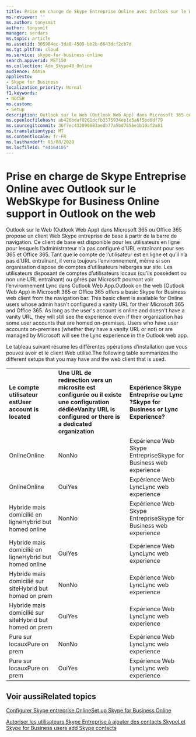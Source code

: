 ```yaml
---
title: Prise en charge de Skype Entreprise Online avec Outlook sur le Web
ms.reviewer: ''
ms.author: tonysmit
author: tonysmit
manager: serdars
ms.topic: article
ms.assetid: 305984ec-3da8-4509-bb2b-6643dcf2cb7d
ms.tgt.pltfrm: cloud
ms.service: skype-for-business-online
search.appverid: MET150
ms.collection: Adm_Skype4B_Online
audience: Admin
appliesto:
- Skype for Business
localization_priority: Normal
f1.keywords:
- NOCSH
ms.custom:
- Setup
description: Outlook sur le Web (Outlook Web App) dans Microsoft 365 ou Office 365 propose un client Web Skype entreprise de base à partir de la barre de navigation. Ce client de base est disponible pour les utilisateurs en ligne pour lesquels l’administrateur n’a pas configuré d’URL entraînant pour ses 365 et Office 365. Tant que le compte de l’utilisateur est en ligne et qu’il n’a pas d’URL entraînant, il verra toujours l’environnement, même si son organisation dispose de comptes d’utilisateurs hébergés sur site. Les utilisateurs disposant de comptes d’utilisateurs locaux (qu’ils possèdent ou non une URL entraînant) ou gérés par Microsoft pourront voir l’environnement Lync dans Outlook Web App.
ms.openlocfilehash: ab426bdaf0261dcfb3375934eb1e5a6f5bd6df79
ms.sourcegitcommit: 36f7ec432090683aedb77a5bd7856e1b10af2a81
ms.translationtype: MT
ms.contentlocale: fr-FR
ms.lasthandoff: 05/08/2020
ms.locfileid: "44164105"
---
```

# <a name="skype-for-business-online-support-in-outlook-on-the-web"></a><span data-ttu-id="9a7cf-106">Prise en charge de Skype Entreprise Online avec Outlook sur le Web</span><span class="sxs-lookup"><span data-stu-id="9a7cf-106">Skype for Business Online support in Outlook on the web</span></span>

<span data-ttu-id="9a7cf-p102">Outlook sur le Web (Outlook Web App) dans Microsoft 365 ou Office 365 propose un client Web Skype entreprise de base à partir de la barre de navigation. Ce client de base est disponible pour les utilisateurs en ligne pour lesquels l’administrateur n’a pas configuré d’URL entraînant pour ses 365 et Office 365. Tant que le compte de l’utilisateur est en ligne et qu’il n’a pas d’URL entraînant, il verra toujours l’environnement, même si son organisation dispose de comptes d’utilisateurs hébergés sur site. Les utilisateurs disposant de comptes d’utilisateurs locaux (qu’ils possèdent ou non une URL entraînant) ou gérés par Microsoft pourront voir l’environnement Lync dans Outlook Web App.</span><span class="sxs-lookup"><span data-stu-id="9a7cf-p102">Outlook on the web (Outlook Web App) in Microsoft 365 or Office 365 offers a basic Skype for Business web client from the navigation bar. This basic client is available for Online users whose admin hasn't configured a vanity URL for their Microsoft 365 and Office 365. As long as the user's account is online and doesn't have a vanity URL, they will still see the experience even if their organization has some user accounts that are homed on-premises. Users who have user accounts on-premises (whether they have a vanity URL or not) or are managed by Microsoft will see the Lync experience in the Outlook web app.</span></span>
  
<span data-ttu-id="9a7cf-111">Le tableau suivant résume les différentes opérations d’installation que vous pouvez avoir et le client Web utilisé.</span><span class="sxs-lookup"><span data-stu-id="9a7cf-111">The following table summarizes the different setups that you may have and the web client that is used.</span></span>
  
||||
|:-----|:-----|:-----|
|<span data-ttu-id="9a7cf-112">**Le compte utilisateur est**</span><span class="sxs-lookup"><span data-stu-id="9a7cf-112">**User account is located**</span></span> <br/> |<span data-ttu-id="9a7cf-113">**Une URL de redirection vers un microsite est configurée ou il existe une configuration dédiée**</span><span class="sxs-lookup"><span data-stu-id="9a7cf-113">**Vanity URL is configured or there is a dedicated organization**</span></span> <br/> |<span data-ttu-id="9a7cf-114">**Expérience Skype Entreprise ou Lync ?**</span><span class="sxs-lookup"><span data-stu-id="9a7cf-114">**Skype for Business or Lync Experience?**</span></span> <br/> |
|<span data-ttu-id="9a7cf-115">Online</span><span class="sxs-lookup"><span data-stu-id="9a7cf-115">Online</span></span>  <br/> |<span data-ttu-id="9a7cf-116">Non</span><span class="sxs-lookup"><span data-stu-id="9a7cf-116">No</span></span>  <br/> |<span data-ttu-id="9a7cf-117">Expérience Web Skype Entreprise</span><span class="sxs-lookup"><span data-stu-id="9a7cf-117">Skype for Business web experience</span></span>  <br/> |
|<span data-ttu-id="9a7cf-118">Online</span><span class="sxs-lookup"><span data-stu-id="9a7cf-118">Online</span></span>  <br/> |<span data-ttu-id="9a7cf-119">Oui</span><span class="sxs-lookup"><span data-stu-id="9a7cf-119">Yes</span></span>  <br/> |<span data-ttu-id="9a7cf-120">Expérience Web Lync</span><span class="sxs-lookup"><span data-stu-id="9a7cf-120">Lync web experience</span></span>  <br/> |
|<span data-ttu-id="9a7cf-121">Hybride mais domicilié en ligne</span><span class="sxs-lookup"><span data-stu-id="9a7cf-121">Hybrid but homed online</span></span>  <br/> |<span data-ttu-id="9a7cf-122">Non</span><span class="sxs-lookup"><span data-stu-id="9a7cf-122">No</span></span>  <br/> |<span data-ttu-id="9a7cf-123">Expérience Web Skype Entreprise</span><span class="sxs-lookup"><span data-stu-id="9a7cf-123">Skype for Business web experience</span></span>  <br/> |
|<span data-ttu-id="9a7cf-124">Hybride mais domicilié en ligne</span><span class="sxs-lookup"><span data-stu-id="9a7cf-124">Hybrid but homed online</span></span>  <br/> |<span data-ttu-id="9a7cf-125">Oui</span><span class="sxs-lookup"><span data-stu-id="9a7cf-125">Yes</span></span>  <br/> |<span data-ttu-id="9a7cf-126">Expérience Web Lync</span><span class="sxs-lookup"><span data-stu-id="9a7cf-126">Lync web experience</span></span>  <br/> |
|<span data-ttu-id="9a7cf-127">Hybride mais domicilié sur site</span><span class="sxs-lookup"><span data-stu-id="9a7cf-127">Hybrid but homed on prem</span></span>  <br/> |<span data-ttu-id="9a7cf-128">Non</span><span class="sxs-lookup"><span data-stu-id="9a7cf-128">No</span></span>  <br/> |<span data-ttu-id="9a7cf-129">Expérience Web Lync</span><span class="sxs-lookup"><span data-stu-id="9a7cf-129">Lync web experience</span></span>  <br/> |
|<span data-ttu-id="9a7cf-130">Hybride mais domicilié sur site</span><span class="sxs-lookup"><span data-stu-id="9a7cf-130">Hybrid but homed on prem</span></span>  <br/> |<span data-ttu-id="9a7cf-131">Oui</span><span class="sxs-lookup"><span data-stu-id="9a7cf-131">Yes</span></span>  <br/> |<span data-ttu-id="9a7cf-132">Expérience Web Lync</span><span class="sxs-lookup"><span data-stu-id="9a7cf-132">Lync web experience</span></span>  <br/> |
|<span data-ttu-id="9a7cf-133">Pure sur locaux</span><span class="sxs-lookup"><span data-stu-id="9a7cf-133">Pure on prem</span></span>  <br/> |<span data-ttu-id="9a7cf-134">Non</span><span class="sxs-lookup"><span data-stu-id="9a7cf-134">No</span></span>  <br/> |<span data-ttu-id="9a7cf-135">Expérience Web Lync</span><span class="sxs-lookup"><span data-stu-id="9a7cf-135">Lync web experience</span></span>  <br/> |
|<span data-ttu-id="9a7cf-136">Pure sur locaux</span><span class="sxs-lookup"><span data-stu-id="9a7cf-136">Pure on prem</span></span>  <br/> |<span data-ttu-id="9a7cf-137">Oui</span><span class="sxs-lookup"><span data-stu-id="9a7cf-137">Yes</span></span>  <br/> |<span data-ttu-id="9a7cf-138">Expérience Web Lync</span><span class="sxs-lookup"><span data-stu-id="9a7cf-138">Lync web experience</span></span>  <br/> |
   

## <a name="related-topics"></a><span data-ttu-id="9a7cf-139">Voir aussi</span><span class="sxs-lookup"><span data-stu-id="9a7cf-139">Related topics</span></span>
[<span data-ttu-id="9a7cf-140">Configurer Skype entreprise Online</span><span class="sxs-lookup"><span data-stu-id="9a7cf-140">Set up Skype for Business Online</span></span>](set-up-skype-for-business-online.md)

[<span data-ttu-id="9a7cf-141">Autoriser les utilisateurs Skype Entreprise à ajouter des contacts Skype</span><span class="sxs-lookup"><span data-stu-id="9a7cf-141">Let Skype for Business users add Skype contacts</span></span>](let-skype-for-business-users-add-skype-contacts.md)

  
 
